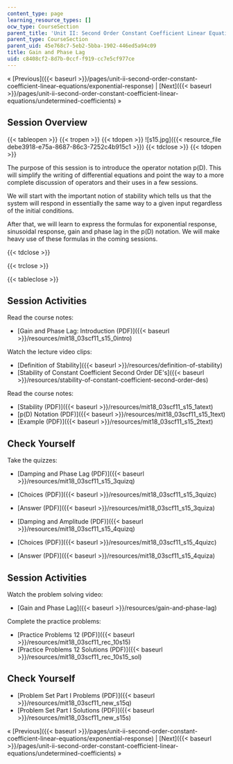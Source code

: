 ```yaml
---
content_type: page
learning_resource_types: []
ocw_type: CourseSection
parent_title: 'Unit II: Second Order Constant Coefficient Linear Equations'
parent_type: CourseSection
parent_uid: 45e768c7-5eb2-5bba-1902-446ed5a94c09
title: Gain and Phase Lag
uid: c8408cf2-8d7b-0ccf-f919-cc7e5cf977ce
---
```


« [Previous]({{< baseurl >}}/pages/unit-ii-second-order-constant-coefficient-linear-equations/exponential-response) | [Next]({{< baseurl >}}/pages/unit-ii-second-order-constant-coefficient-linear-equations/undetermined-coefficients) »

Session Overview
----------------

{{< tableopen >}}
{{< tropen >}}
{{< tdopen >}}
![s15.jpg]({{< resource_file debe3918-e75a-8687-86c3-7252c4b915c1 >}})
{{< tdclose >}}
{{< tdopen >}}


The purpose of this session is to introduce the operator notation p(D). This will simplify the writing of differential equations and point the way to a more complete discussion of operators and their uses in a few sessions.

We will start with the important notion of stability which tells us that the system will respond in essentially the same way to a given input regardless of the initial conditions.

After that, we will learn to express the formulas for exponential response, sinusoidal response, gain and phase lag in the p(D) notation. We will make heavy use of these formulas in the coming sessions.


{{< tdclose >}}

{{< trclose >}}

{{< tableclose >}}

Session Activities
------------------

Read the course notes:

*   [Gain and Phase Lag: Introduction (PDF)]({{< baseurl >}}/resources/mit18_03scf11_s15_0intro)

Watch the lecture video clips:

*   [Definition of Stability]({{< baseurl >}}/resources/definition-of-stability)
*   [Stability of Constant Coefficient Second Order DE's]({{< baseurl >}}/resources/stability-of-constant-coefficient-second-order-des)

Read the course notes:

*   [Stability (PDF)]({{< baseurl >}}/resources/mit18_03scf11_s15_1atext)
*   [p(D) Notation (PDF)]({{< baseurl >}}/resources/mit18_03scf11_s15_1text)
*   [Example (PDF)]({{< baseurl >}}/resources/mit18_03scf11_s15_2text)

Check Yourself
--------------

Take the quizzes:

*   [Damping and Phase Lag (PDF)]({{< baseurl >}}/resources/mit18_03scf11_s15_3quizq)
*   [Choices (PDF)]({{< baseurl >}}/resources/mit18_03scf11_s15_3quizc)
*   [Answer (PDF)]({{< baseurl >}}/resources/mit18_03scf11_s15_3quiza)
  
*   [Damping and Amplitude (PDF)]({{< baseurl >}}/resources/mit18_03scf11_s15_4quizq)
*   [Choices (PDF)]({{< baseurl >}}/resources/mit18_03scf11_s15_4quizc)
*   [Answer (PDF)]({{< baseurl >}}/resources/mit18_03scf11_s15_4quiza)

Session Activities
------------------

Watch the problem solving video:

*   [Gain and Phase Lag]({{< baseurl >}}/resources/gain-and-phase-lag)

Complete the practice problems:

*   [Practice Problems 12 (PDF)]({{< baseurl >}}/resources/mit18_03scf11_rec_10s15)
*   [Practice Problems 12 Solutions (PDF)]({{< baseurl >}}/resources/mit18_03scf11_rec_10s15_sol)

Check Yourself
--------------

*   [Problem Set Part I Problems (PDF)]({{< baseurl >}}/resources/mit18_03scf11_new_s15q)
*   [Problem Set Part I Solutions (PDF)]({{< baseurl >}}/resources/mit18_03scf11_new_s15s)

« [Previous]({{< baseurl >}}/pages/unit-ii-second-order-constant-coefficient-linear-equations/exponential-response) | [Next]({{< baseurl >}}/pages/unit-ii-second-order-constant-coefficient-linear-equations/undetermined-coefficients) »
